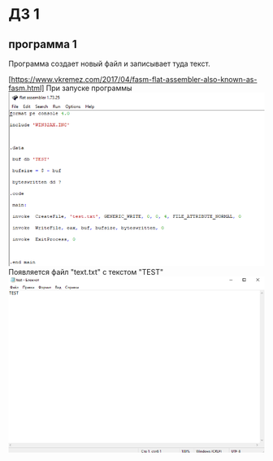 # ДЗ 1

## программа 1

Программа создает новый файл и записывает туда текст.

[https://www.vkremez.com/2017/04/fasm-flat-assembler-also-known-as-fasm.html]
При запуске программы
![in1](https://github.com/antonkhmv/dz-avs/blob/master/img/in1.png)
Появляется файл "text.txt" с текстом "TEST"
![out1](https://github.com/antonkhmv/dz-avs/blob/master/img/out1.png)

